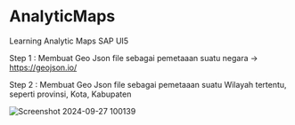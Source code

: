 # AnalyticMaps
Learning Analytic Maps SAP UI5

Step 1 :
Membuat Geo Json file sebagai pemetaaan suatu negara ->  https://geojson.io/

Step 2 :
Membuat Geo Json file sebagai pemetaaan suatu Wilayah tertentu, seperti provinsi, Kota, Kabupaten

![Screenshot 2024-09-27 100139](https://github.com/user-attachments/assets/ea7413e6-502b-48eb-8638-d4d7f2819629)
